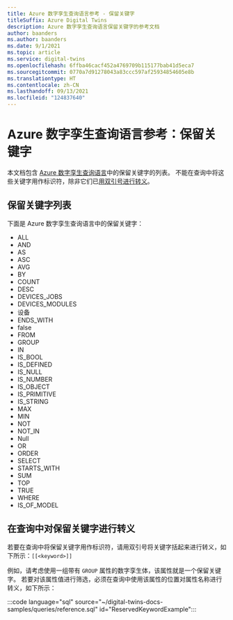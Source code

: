 ```yaml
---
title: Azure 数字孪生查询语言参考 - 保留关键字
titleSuffix: Azure Digital Twins
description: Azure 数字孪生查询语言保留关键字的参考文档
author: baanders
ms.author: baanders
ms.date: 9/1/2021
ms.topic: article
ms.service: digital-twins
ms.openlocfilehash: 6ffba46cacf452a4769709b115177bab41d5eca7
ms.sourcegitcommit: 0770a7d91278043a83ccc597af25934854605e8b
ms.translationtype: HT
ms.contentlocale: zh-CN
ms.lasthandoff: 09/13/2021
ms.locfileid: "124837640"
---
```

# <a name="azure-digital-twins-query-language-reference-reserved-keywords"></a>Azure 数字孪生查询语言参考：保留关键字

本文档包含 [Azure 数字孪生查询语言](concepts-query-language.md)中的保留关键字的列表。 不能在查询中将这些关键字用作标识符，除非它们已[用双引号进行转义](#escaping-reserved-keywords-in-queries)。 

## <a name="list-of-reserved-keywords"></a>保留关键字列表

下面是 Azure 数字孪生查询语言中的保留关键字：

* ALL 
* AND
* AS
* ASC
* AVG
* BY
* COUNT
* DESC
* DEVICES_JOBS
* DEVICES_MODULES
* 设备
* ENDS_WITH
* false
* FROM
* GROUP
* IN
* IS_BOOL
* IS_DEFINED
* IS_NULL
* IS_NUMBER
* IS_OBJECT
* IS_PRIMITIVE
* IS_STRING
* MAX
* MIN
* NOT
* NOT_IN
* Null
* OR
* ORDER
* SELECT
* STARTS_WITH
* SUM
* TOP
* TRUE
* WHERE
* IS_OF_MODEL

## <a name="escaping-reserved-keywords-in-queries"></a>在查询中对保留关键字进行转义

若要在查询中将保留关键字用作标识符，请用双引号将关键字括起来进行转义，如下所示：`[[<keyword>]]`

例如，请考虑使用一组带有 `GROUP` 属性的数字孪生体，该属性就是一个保留关键字。 若要对该属性值进行筛选，必须在查询中使用该属性的位置对属性名称进行转义，如下所示：

:::code language="sql" source="~/digital-twins-docs-samples/queries/reference.sql" id="ReservedKeywordExample":::